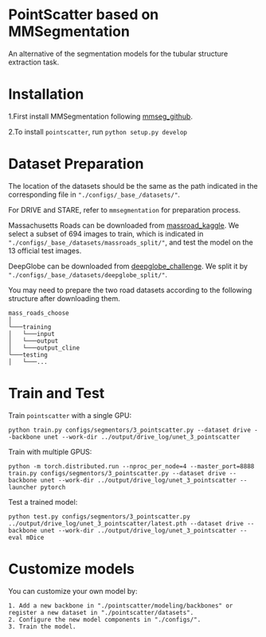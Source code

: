 # PointScatter based on MMSegmentation

An alternative of the segmentation models for the tubular structure extraction task.


# Installation


1.First install MMSegmentation following [mmseg_github](https://github.com/open-mmlab/mmsegmentation).

2.To install `pointscatter`, run `python setup.py develop`


# Dataset Preparation
The location of the datasets should be the same as the path indicated in the corresponding file in `"./configs/_base_/datasets/"`.

For DRIVE and STARE, refer to `mmsegmentation` for preparation process.

Massachusetts Roads can be downloaded from [massroad_kaggle](https://www.kaggle.com/datasets/insaff/massachusetts-roads-dataset). We select a subset of 694 images to train, which is indicated in `"./configs/_base_/datasets/massroads_split/"`, and test the model on the 13 official test images.

DeepGlobe can be downloaded from [deepglobe_challenge](https://competitions.codalab.org/competitions/18467). We split it by `"./configs/_base_/datasets/deepglobe_split/"`.

You may need to prepare the two road datasets according to the following structure after downloading them.
```
mass_roads_choose
│
└───training
│   └───input
│   └───output
│   └───output_cline
└───testing
│   └───...
```


# Train and Test

Train `pointscatter` with a single GPU:
```
python train.py configs/segmentors/3_pointscatter.py --dataset drive --backbone unet --work-dir ../output/drive_log/unet_3_pointscatter
```

Train with multiple GPUS:
```
python -m torch.distributed.run --nproc_per_node=4 --master_port=8888 train.py configs/segmentors/3_pointscatter.py --dataset drive --backbone unet --work-dir ../output/drive_log/unet_3_pointscatter --launcher pytorch
```

Test a trained model:
```
python test.py configs/segmentors/3_pointscatter.py  ../output/drive_log/unet_3_pointscatter/latest.pth --dataset drive --backbone unet --work-dir ../output/drive_log/unet_3_pointscatter --eval mDice
```

# Customize models
You can customize your own model by:
```
1. Add a new backbone in "./pointscatter/modeling/backbones" or register a new dataset in "./pointscatter/datasets".
2. Configure the new model components in "./configs/".
3. Train the model.
```
